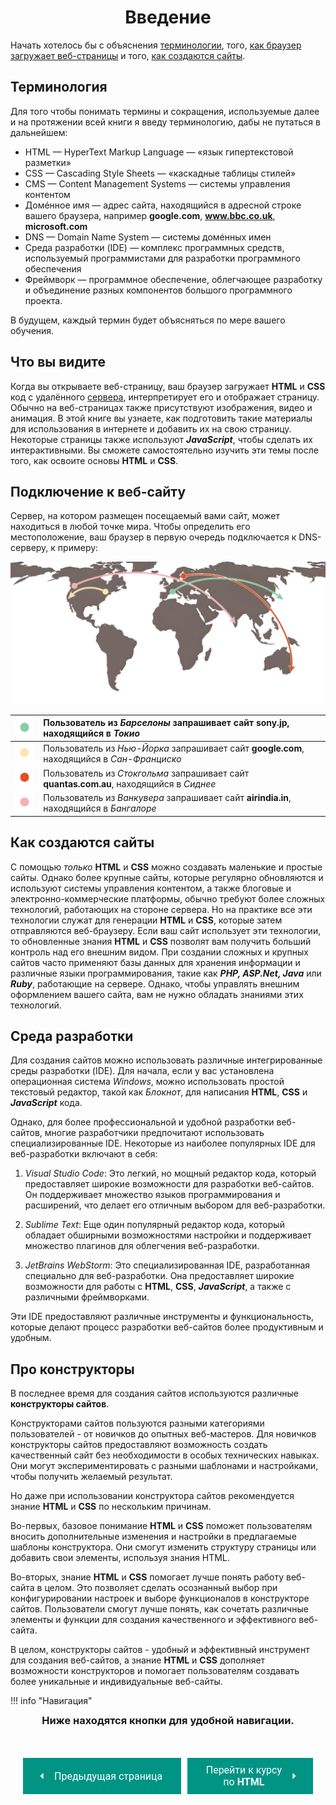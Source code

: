 # <center>Введение

Начать хотелось бы с объяснения [терминологии](#_2), того, [как браузер загружает веб-страницы](#_3) и того, [как создаются сайты](#_4).

## Терминология

Для того чтобы понимать термины и сокращения, используемые далее и на протяжении всей книги я введу терминологию, дабы не путаться в дальнейшем:

- HTML — HyperText Markup Language — «язык гипертекстовой разметки»
- CSS — Cascading Style Sheets — «каскадные таблицы стилей»
- CMS — Content Management Systems — системы управления контентом
- Домéнное имя — адрес сайта, находящийся в адресной строке вашего браузера, например **google.com**, **www.bbc.co.uk**, **microsoft.com**
- DNS — Domain Name System — системы домéнных имен
- Среда разработки (IDE) — комплекс программных средств, используемый программистами для разработки программного обеспечения
- Фреймворк — программное обеспечение, облегчающее разработку и объединение разных компонентов большого программного проекта.

В будущем, каждый термин будет объясняться по мере вашего обучения.

## Что вы видите

Когда вы открываете веб-страницу, ваш браузер загружает **HTML** и **CSS** код с удалённого [сервера](#-), интерпретирует его и отображает страницу. Обычно на веб-страницах также присутствуют изображения, видео и анимация. В этой книге вы узнаете, как подготовить такие материалы для использования в интернете и добавить их на свою страницу. Некоторые страницы также используют *__JavaScript__*, чтобы сделать их интерактивными. Вы сможете самостоятельно изучить эти темы после того, как освоите основы **HTML** и **CSS**.

## Подключение к веб-сайту

Сервер, на котором размещен посещаемый вами сайт, может находиться в любой точке мира. Чтобы определить его местоположение, ваш браузер в первую очередь подключается к DNS-серверу, к примеру:

![world](assets/images/world.png)

| ![](assets/images/cyan.png) | <span>Пользователь из *Барселоны* запрашивает сайт **sony.jp**, находящийся в *Токио*</span> |
| :-: | :- |
| ![](assets/images/yellow.png) | Пользователь из *Нью-Йорка* запрашивает сайт **google.com**, находящийся в *Сан-Франциско* |
| ![](assets/images/orange.png) | Пользователь из *Стокгольма* запрашивает сайт **quantas.com.au**, находящийся в *Сиднее* |
| ![](assets/images/pink.png) | Пользователь из *Ванкувера* запрашивает сайт **airindia.in**, находящийся в *Бангалоре* |

## Как создаются сайты

С помощью *только* **HTML** и **CSS** можно создавать маленькие и простые сайты. Однако более крупные сайты, которые регулярно обновляются и используют системы управления контентом, а также блоговые и электронно-коммерческие платформы, обычно требуют более сложных технологий, работающих на стороне сервера. Но на практике все эти технологии служат для генерации **HTML** и **CSS**, которые затем отправляются веб-браузеру. Если ваш сайт использует эти технологии, то обновленные знания **HTML** и **CSS** позволят вам получить больший контроль над его внешним видом. При создании сложных и крупных сайтов часто применяют базы данных для хранения информации и различные языки программирования, такие как *__PHP, ASP.Net, Java__* или *__Ruby__*, работающие на сервере. Однако, чтобы управлять внешним оформлением вашего сайта, вам не нужно обладать знаниями этих технологий. 

## Среда разработки

Для создания сайтов можно использовать различные интегрированные среды разработки (IDE). Для начала, если у вас установлена операционная система _Windows_, можно использовать простой текстовый редактор, такой как _Блокнот_, для написания **HTML**, **CSS** и *__JavaScript__* кода.

Однако, для более профессиональной и удобной разработки веб-сайтов, многие разработчики предпочитают использовать специализированные IDE. Некоторые из наиболее популярных IDE для веб-разработки включают в себя:

1. _Visual Studio Code_: Это легкий, но мощный редактор кода, который предоставляет широкие возможности для разработки веб-сайтов. Он поддерживает множество языков программирования и расширений, что делает его отличным выбором для веб-разработки.

2. _Sublime Text_: Еще один популярный редактор кода, который обладает обширными возможностями настройки и поддерживает множество плагинов для облегчения веб-разработки.

3. _JetBrains WebStorm_: Это специализированная IDE, разработанная специально для веб-разработки. Она предоставляет широкие возможности для работы с **HTML**, **CSS**, *__JavaScript__*, а также с различными фреймворками.

Эти IDE предоставляют различные инструменты и функциональность, которые делают процесс разработки веб-сайтов более продуктивным и удобным.

## Про конструкторы

В последнее время для создания сайтов используются различные **конструкторы сайтов**.

Конструкторами сайтов пользуются разными категориями пользователей - от новичков до опытных веб-мастеров. Для новичков конструкторы сайтов предоставляют возможность создать качественный сайт без необходимости в особых технических навыках. Они могут экспериментировать с разными шаблонами и настройками, чтобы получить желаемый результат.

Но даже при использовании конструктора сайтов рекомендуется знание **HTML** и **CSS** по нескольким причинам.

Во-первых, базовое понимание **HTML** и **CSS** поможет пользователям вносить дополнительные изменения и настройки в предлагаемые шаблоны конструктора. Они смогут изменить структуру страницы или добавить свои элементы, используя знания HTML.

Во-вторых, знание **HTML** и **CSS** помогает лучше понять работу веб-сайта в целом. Это позволяет сделать осознанный выбор при конфигурировании настроек и выборе функционалов в конструкторе сайтов. Пользователи смогут лучше понять, как сочетать различные элементы и функции для создания качественного и эффективного веб-сайта.

В целом, конструкторы сайтов - удобный и эффективный инструмент для создания веб-сайтов, а знание **HTML** и **CSS** дополняет возможности конструкторов и помогает пользователям создавать более уникальные и индивидуальные веб-сайты.

!!! info "Навигация"
    <h3><center style="margin-top:-10px;">Ниже находятся кнопки для удобной навигации.

<!-- !!! info "Навигация"
    <h3><center style="margin-top:-10px;">Ниже находятся кнопки для удобной навигации.
    
    <center>Если у вас есть опыт в **HTML**, но не в **CSS**, то переходите к курсу по **CSS.**

    <center style="margin-bottom:20px">Если у вас еще не было опыта в создании веб-сайтов, тогда начните с **HTML.**</h3> -->

<div style="display: flex; justify-content: space-between; padding: 20px; margin-top:30px;"><button class="custom-button" style="background-color: rgb(0, 148, 133); color: white; font-family: 'Roboto', sans-serif; border: none; cursor: pointer; padding: 10px 20px; font-size: 16px; display: flex; align-items: center;" onclick="window.location.href='/'"><svg xmlns="http://www.w3.org/2000/svg" viewBox="0 0 24 24" style="fill: white; width: 20px; height: 20px;"><path d="M15 18l-6-6 6-6" /></svg><span style="margin: 0 10px;">Предыдущая страница</span></button><button class="custom-button" style="background-color: rgb(0, 148, 133); color: white; font-family: 'Roboto', sans-serif; border: none; cursor: pointer; padding: 10px 20px; font-size: 16px; display: flex; align-items: center;" onclick="window.location.href='/html-css-manual/html/'"><span style="margin: 0 10px;">Перейти к курсу<br>по <b>HTML</b></span><svg xmlns="http://www.w3.org/2000/svg" viewBox="0 0 24 24" style="fill: white; width: 20px; height: 20px;"><path d="M9 18l6-6-6-6" /></svg></button></div>

<!-- <div style="display: flex; justify-content: space-between; padding: 20px; margin-top:30px;"><button class="custom-button" style="background-color: rgb(0, 148, 133); color: white; font-family: 'Roboto', sans-serif; border: none; cursor: pointer; padding: 10px 20px; font-size: 16px; display: flex; align-items: center;" onclick="window.location.href='/'"><svg xmlns="http://www.w3.org/2000/svg" viewBox="0 0 24 24" style="fill: white; width: 20px; height: 20px;"><path d="M15 18l-6-6 6-6" /></svg><span style="margin: 0 10px;">Предыдущая страница</span></button><button class="custom-button" style="background-color: rgb(0, 148, 133); color: white; font-family: 'Roboto', sans-serif; border: none; cursor: pointer; padding: 10px 20px; font-size: 16px; display: flex; align-items: center;" onclick="window.location.href='/html-css-manual/html/'"><span style="margin: 0 10px;">Перейти к курсу<br>по <b>HTML</b></span><svg xmlns="http://www.w3.org/2000/svg" viewBox="0 0 24 24" style="fill: white; width: 20px; height: 20px;"><path d="M9 18l6-6-6-6" /></svg></button><button class="custom-button" style="background-color: rgb(0, 148, 133); color: white; font-family: 'Roboto', sans-serif; border: none; cursor: pointer; padding: 10px 20px; font-size: 16px; display: flex; align-items: center;" onclick="window.location.href='/html-css-manual/css/'"><span style="margin: 0 10px;">Перейти к курсу<br>по <b>CSS</b></span><svg xmlns="http://www.w3.org/2000/svg" viewBox="0 0 24 24" style="fill: white; width: 20px; height: 20px;"><path d="M9 18l6-6-6-6" /></svg></button></div> -->

